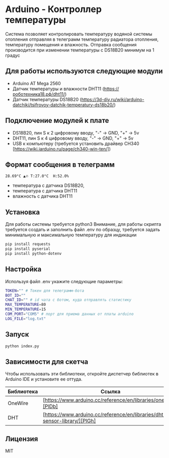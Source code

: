 # Arduino - Контроллер температуры

Система позволяет контролировать температуру водяной системы отопления отправляя в телеграмм температуру радиатора отопления, температуру помещения и влажность.
Отправка сообщения производится при изменении температуры с DS18B20 минимум на 1 градус

## Для работы используются следующие модули

- Arduino AT Mega 2560 
- Датчик температуры и влажности DHT11 (https://роботехника18.рф/dht11/)
- Датчик температуры DS18B20  (https://3d-diy.ru/wiki/arduino-datchiki/tsifrovoy-datchik-temperatury-ds18b20/)

## Подключение модулей к плате
- DS18B20, пин S к 2 цифровому вводу, "-" -> GND, "+" -> 5v 
- DHT11, пин S к 4 цифровому вводу, "-" -> GND, "+" -> 5v 
- USB к компьютеру (требуется установить драйвер CH340 [https://wiki.iarduino.ru/page/ch340-win-ten/])

## Формат сообщения в телеграмм

    28.69°С ▲🔥 T:27.0°С  H:52.0%
- температура с датчика DS18B20, 
- температура с датчика DHT11
- влажность с датчика DHT11


## Установка

Для работы системы требуется python3
Внимание, для работы скрипта требуется создать и заполнить файл .env по образцу,
требуется задать минимальную и максимальную температуру для индикации

```sh
pip install requests
pip install pyserial
pip install python-dotenv
```

## Настройка
Используя файл .env укажите следующие параметры:
```sh
TOKEN="" # Токен для телеграмм-бота
BOT_ID=""
CHAT_ID="" # id чата с ботом, куда отправлять статистику
MAX_TEMPERATURE=80 
MIN_TEMPERATURE=15
COM_PORT="COM5" # порт для приема данных от платы arduino
LOG_FILE="log.txt"
```

## Запуск

```sh
python index.py
```

## Зависимости для скетча

Чтобы использовать эти библиотеки, откройте диспетчер библиотек в Arduino IDE и установите ее оттуда.

| Библиотека | Ссылка |
| ------ | ------ |
| OneWire | [https://www.arduino.cc/reference/en/libraries/onewire/][PlDb] |
| DHT | [https://www.arduino.cc/reference/en/libraries/dht-sensor-library/][PlGh] |

## Лицензия

MIT
